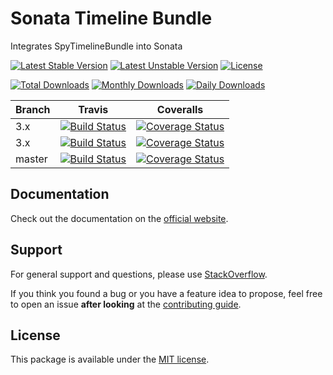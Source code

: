 # Sonata Timeline Bundle

Integrates SpyTimelineBundle into Sonata

[![Latest Stable Version](https://poser.pugx.org/sonata-project/timeline-bundle/v/stable)](https://packagist.org/packages/sonata-project/timeline-bundle)
[![Latest Unstable Version](https://poser.pugx.org/sonata-project/timeline-bundle/v/unstable)](https://packagist.org/packages/sonata-project/timeline-bundle)
[![License](https://poser.pugx.org/sonata-project/timeline-bundle/license)](https://packagist.org/packages/sonata-project/timeline-bundle)

[![Total Downloads](https://poser.pugx.org/sonata-project/timeline-bundle/downloads)](https://packagist.org/packages/sonata-project/timeline-bundle)
[![Monthly Downloads](https://poser.pugx.org/sonata-project/timeline-bundle/d/monthly)](https://packagist.org/packages/sonata-project/timeline-bundle)
[![Daily Downloads](https://poser.pugx.org/sonata-project/timeline-bundle/d/daily)](https://packagist.org/packages/sonata-project/timeline-bundle)

Branch | Travis | Coveralls |
------ | ------ | --------- |
3.x   | [![Build Status][travis_legacy_badge]][travis_legacy_link]     | [![Coverage Status][coveralls_legacy_badge]][coveralls_legacy_link]     |
3.x   | [![Build Status][travis_stable_badge]][travis_stable_link]     | [![Coverage Status][coveralls_stable_badge]][coveralls_stable_link]     |
master | [![Build Status][travis_unstable_badge]][travis_unstable_link] | [![Coverage Status][coveralls_unstable_badge]][coveralls_unstable_link] |

## Documentation

Check out the documentation on the [official website](https://sonata-project.org/bundles/timeline).

## Support

For general support and questions, please use [StackOverflow](http://stackoverflow.com/questions/tagged/sonata).

If you think you found a bug or you have a feature idea to propose, feel free to open an issue
**after looking** at the [contributing guide](CONTRIBUTING.md).

## License

This package is available under the [MIT license](LICENSE).

[travis_legacy_badge]: https://travis-ci.org/sonata-project/SonataTimelineBundle.svg?branch=3.x
[travis_legacy_link]: https://travis-ci.org/sonata-project/SonataTimelineBundle
[travis_stable_badge]: https://travis-ci.org/sonata-project/SonataTimelineBundle.svg?branch=3.x
[travis_stable_link]: https://travis-ci.org/sonata-project/SonataTimelineBundle
[travis_unstable_badge]: https://travis-ci.org/sonata-project/SonataTimelineBundle.svg?branch=master
[travis_unstable_link]: https://travis-ci.org/sonata-project/SonataTimelineBundle

[coveralls_legacy_badge]: https://coveralls.io/repos/github/sonata-project/SonataTimelineBundle/badge.svg?branch=3.x
[coveralls_legacy_link]: https://coveralls.io/github/sonata-project/SonataTimelineBundle?branch=3.x
[coveralls_stable_badge]: https://coveralls.io/repos/github/sonata-project/SonataTimelineBundle/badge.svg?branch=3.x
[coveralls_stable_link]: https://coveralls.io/github/sonata-project/SonataTimelineBundle?branch=3.x
[coveralls_unstable_badge]: https://coveralls.io/repos/github/sonata-project/SonataTimelineBundle/badge.svg?branch=master
[coveralls_unstable_link]: https://coveralls.io/github/sonata-project/SonataTimelineBundle?branch=master
